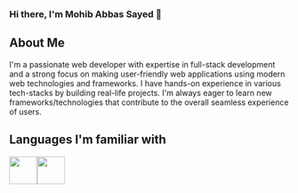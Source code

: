 ### Hi there, I'm Mohib Abbas Sayed 👋

## About Me
I'm a passionate web developer with expertise in full-stack development and a strong focus on making user-friendly web applications using modern web technologies and frameworks. I have hands-on experience in various tech-stacks by building real-life projects. I'm always eager to learn new frameworks/technologies that contribute to the overall seamless experience of users.

## Languages I'm familiar with
<div style="display: flex;">
  <img src="https://media.istockphoto.com/id/1413514774/photo/stylized-3d-html-icon-design.webp?        b=1&s=170667a&w=0&k=20&c=OrkPbETxWlQ4FQSfTku07zULRenQ6KnxkGM4nU5H_Kk=" width="50"/>
  <img src="https://upload.wikimedia.org/wikipedia/commons/thumb/6/62/CSS3_logo.svg/240px-CSS3_logo.svg.png" width="50"/>
</div>
